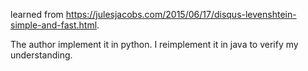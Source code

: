 learned from https://julesjacobs.com/2015/06/17/disqus-levenshtein-simple-and-fast.html.

The author implement it in python. I reimplement it in java to verify my understanding.